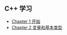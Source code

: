 ## C++ 学习

- [Chapter 1 开始](./doc/chapter_1/README.md)
- [Chapter 2 变量和基本类型](./doc/chapter_2/README.md)
